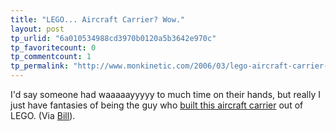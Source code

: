 ```yaml
---
title: "LEGO... Aircraft Carrier? Wow."
layout: post
tp_urlid: "6a010534988cd3970b0120a5b3642e970c"
tp_favoritecount: 0
tp_commentcount: 1
tp_permalink: "http://www.monkinetic.com/2006/03/lego-aircraft-carrier-wow.html"
---
```

I&#39;d say someone had waaaaayyyyy to much time on their hands, but really I just have fantasies of being the guy who [built this aircraft carrier](http://www.ezprezzo.com/crazypics/lego_aircraft_carrier.html) out of LEGO. (Via [Bill](http://bbrown.info)).
